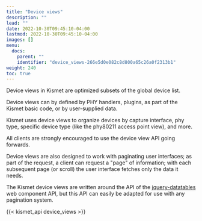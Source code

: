```yaml
---
title: "Device views"
description: ""
lead: ""
date: 2022-10-30T09:45:10-04:00
lastmod: 2022-10-30T09:45:10-04:00
images: []
menu:
  docs:
    parent: ""
    identifier: "device_views-266e5d0e082c8d800a65c26a0f2313b1"
weight: 240
toc: true
---
```


Device views in Kismet are optimized subsets of the global device list.

Device views can by defined by PHY handlers, plugins, as part of the Kismet basic code, or by user-supplied data.

Kismet uses device views to organize devices by capture interface, phy type, specific device type (like the phy80211 access point view), and more.

All clients are strongly encouraged to use the device view API going forwards.

Device views are also designed to work with paginating user interfaces; as part of the request, a client can request a "page" of information; with each subsequent page (or scroll) the user interface fetches only the data it needs.

The Kismet device views are written around the API of the [jquery-datatables](https://datatables.net/) web component API, but this API can easily be adapted for use with any pagination system.

{{< kismet_api device_views >}}
